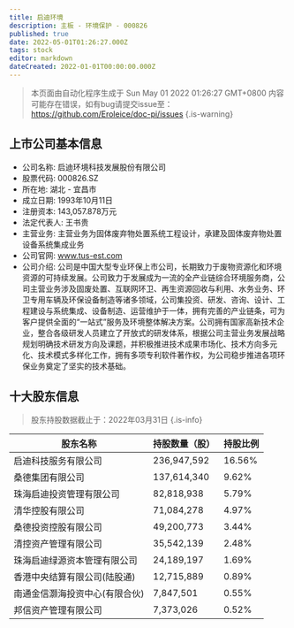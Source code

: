 ```yaml
---
title: 启迪环境
description: 主板 - 环境保护 - 000826
published: true
date: 2022-05-01T01:26:27.000Z
tags: stock
editor: markdown
dateCreated: 2022-01-01T00:00:00.000Z
---
```


> 本页面由自动化程序生成于 Sun May 01 2022 01:26:27 GMT+0800
> 内容可能存在错误，如有bug请提交issue至：https://github.com/Eroleice/doc-pi/issues
{.is-warning}

## 上市公司基本信息
- 公司名称: 启迪环境科技发展股份有限公司
- 股票代码: 000826.SZ
- 所在地: 湖北 - 宜昌市
- 成立日期: 1993年10月11日
- 注册资本: 143,057.878万元
- 法定代表人: 王书贵
- 主营业务: 主营业务为固体废弃物处置系统工程设计，承建及固体废弃物处置设备系统集成业务
- 公司官网: www.tus-est.com
- 公司介绍: 公司是中国大型专业环保上市公司，长期致力于废物资源化和环境资源的可持续发展。公司致力于发展成为一流的全产业链综合环境服务商，公司主营业务涉及固废处置、互联网环卫、再生资源回收与利用、水务业务、环卫专用车辆及环保设备制造等诸多领域，公司集投资、研发、咨询、设计、工程建设与系统集成、设备制造、运营维护于一体，拥有完善的产业链条，可为客户提供全面的“一站式”服务及环境整体解决方案。公司拥有国家高新技术企业，整合各级研发人员建立了开放式的研发体系，根据公司主营业务发展战略规划明确技术研发方向及课题，并积极推进技术成果市场化、技术方向多元化、技术模式多样化工作，拥有多项专利软件著作权，为公司稳步推进各项环保业务奠定了坚实的技术基础。


## 十大股东信息
> 股东持股数据截止于：2022年03月31日
{.is-info}

| 股东名称 | 持股数量（股） | 持股比例 |
| --- | --- | --- |
| 启迪科技服务有限公司 | 236,947,592 | 16.56% |
| 桑德集团有限公司 | 137,614,340 | 9.62% |
| 珠海启迪投资管理有限公司 | 82,818,938 | 5.79% |
| 清华控股有限公司 | 71,084,278 | 4.97% |
| 桑德投资控股有限公司 | 49,200,773 | 3.44% |
| 清控资产管理有限公司 | 35,542,139 | 2.48% |
| 珠海启迪绿源资本管理有限公司 | 24,189,197 | 1.69% |
| 香港中央结算有限公司(陆股通) | 12,715,889 | 0.89% |
| 南通金信灏海投资中心(有限合伙) | 7,847,501 | 0.55% |
| 邦信资产管理有限公司 | 7,373,026 | 0.52% |




